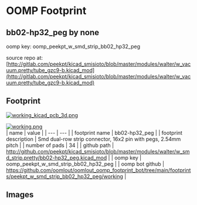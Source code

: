 # OOMP Footprint  
## bb02-hp32_peg  by none  
  
oomp key: oomp_peekpt_w_smd_strip_bb02_hp32_peg  
  
source repo at: [http://gitlab.com/peekpt/kicad_smisioto/blob/master/modules/walter/w_vacuum.pretty/tube_gzc9-b.kicad_mod](http://gitlab.com/peekpt/kicad_smisioto/blob/master/modules/walter/w_vacuum.pretty/tube_gzc9-b.kicad_mod)  
## Footprint  
  
[![working_kicad_pcb_3d.png](working_kicad_pcb_3d_600.png)](working_kicad_pcb_3d.png)  
  
[![working.png](working_600.png)](working.png)  
| name | value | 
| --- | --- | 
| footprint name | bb02-hp32_peg | 
| footprint description | Smd dual-row strip connector, 16x2 pin with pegs, 2.54mm pitch | 
| number of pads | 34 | 
| github path | http://github.com/peekpt/kicad_smisioto/blob/master/modules/walter/w_smd_strip.pretty/bb02-hp32_peg.kicad_mod | 
| oomp key | oomp_peekpt_w_smd_strip_bb02_hp32_peg | 
| oomp bot github | https://github.com/oomlout/oomlout_oomp_footprint_bot/tree/main/footprints/peekpt_w_smd_strip_bb02_hp32_peg/working | 
## Images  
